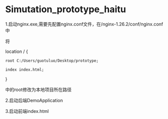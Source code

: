 # Simutation_prototype_haitu
1.启动nginx.exe,需要先配置nginx.conf文件，在/nginx-1.26.2/conf/nginx.conf中  

将  

location / {  

    root C:/Users/guotuluo/Desktop/prototype;  
    
    index index.html;  
    
}   



中的root修改为本地项目所在路径  

 
2.启动后端DemoApplication 

3.启动前端index.html
